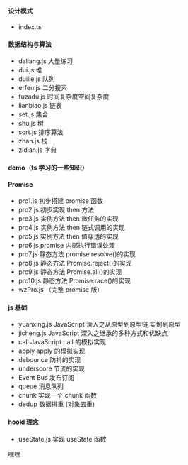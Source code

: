 <!--
 * @Author: lishengzhi
 * @Date: 2020-12-28 10:29:07
 * @LastEditTime: 2020-12-28 10:39:52
 * @LastEditors: Please set LastEditors
 * @Description: 目录
 * @FilePath: \learn\learn.md
-->

#### 设计模式

- index.ts 

#### 数据结构与算法

- daliang.js 大量练习
- dui.js 堆
- duilie.js 队列
- erfen.js 二分搜索
- fuzadu.js 时间复杂度空间复杂度
- lianbiao.js 链表
- set.js 集合
- shu.js 树
- sort.js 排序算法
- zhan.js 栈
- zidian.js 字典

#### demo（ts 学习的一些知识）

#### Promise

- pro1.js 初步搭建 promise 函数
- pro2.js 初步实现 then 方法
- pro3.js 实例方法 then 微任务的实现
- pro4.js 实例方法 then 链式调用的实现
- pro5.js 实例方法 then 值穿透的实现
- pro6.js promise 内部执行错误处理
- pro7.js 静态方法 promise.resolve()的实现
- pro8.js 静态方法 Promise.reject()的实现
- pro9.js 静态方法 Promise.all()的实现
- pro10.js 静态方法 Promise.race()的实现
- wzPro.js （完整 promise 版）

#### js 基础

- yuanxing.js JavaScript 深入之从原型到原型链 实例到原型
- jicheng.js JavaScript 深入之继承的多种方式和优缺点
- call JavaScript call 的模拟实现
- apply apply 的模拟实现
- debounce 防抖的实现
- underscore 节流的实现
- Event Bus 发布订阅
- queue 消息队列
- chunk 实现一个 chunk 函数
- dedup  数据排重 (对象去重)

#### hookl 理念

- useState.js 实现 useState 函数

嘿嘿